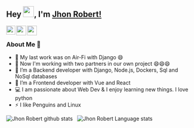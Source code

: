 ## Hey <img src="https://github.com/TheDudeThatCode/TheDudeThatCode/blob/master/Assets/Hi.gif" width="29px">, I'm [Jhon Robert!](https://www.linkedin.com/in/jhon-robert-matamoros-vitonera-a084841b7/) 
<!--
**isupersky/isupersky** is a ✨ _special_ ✨ repository because its `README.md` (this file) appears on your GitHub profile.

Here are some ideas to get you started:

- 🔭 I’m currently working on ...
- 🌱 I’m currently learning ...
- 👯 I’m looking to collaborate on ...
- 🤔 I’m looking for help with ...
- 💬 Ask me about ...
- 📫 How to reach me: ...
- 😄 Pronouns: ...
- ⚡ Fun fact: ...
------>


<a href="https://www.linkedin.com/in/jhon-robert-matamoros-vitonera-a084841b7/">
  <img align="left" width="24px"src="https://cdn.jsdelivr.net/npm/simple-icons@v3/icons/linkedin.svg"  />
</a>

<a href="mailto:jhonbara51214@gmail.com">
  <img align="left" width="26px" src="https://cdn.jsdelivr.net/npm/simple-icons@v3/icons/gmail.svg" />
</a>
<a href="https://jhonrobert20.github.io/jhonrobert/">
  <img align="left" width="26px" src="https://cdn.jsdelivr.net/npm/simple-icons@3.13.0/icons/html5.svg" />
</a>

<br />

### About Me 🚀
- 🔭 My last work was on Air-Fi with Django 😄 </br>
- 🔭 Now I'm working with two partners in our own project 😄😄😄 </br>
- 🌱 I’m a Backend developer with Django, Node.js, Dockers, Sql and NoSql databases </br>
- 🌱 I’m a Frontend developer with Vue and React </br>
- 💻 I am passionate about Web Dev & I enjoy learning new things. I love python </br>
- ⚡ I like Penguins and Linux </br>

![Jhon Robert github stats](https://github-readme-stats.vercel.app/api?username=JhonRobert20&show_icons=true&hide_border=true)&nbsp;&nbsp;
![Jhon Robert Language stats](https://github-readme-stats-eight-theta.vercel.app/api/top-langs/?username=JhonRobert20&layout=compact&langs_count=8&hide_border=true)
<br />
